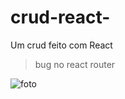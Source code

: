 # crud-react-
Um crud feito com React
> bug no react router

![foto](https://user-images.githubusercontent.com/95534704/166923150-f4ce570c-a689-421e-b5d3-b2172557532e.jpg)
